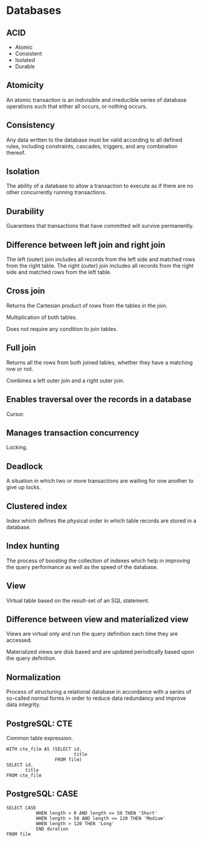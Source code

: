 # Databases

## ACID

- Atomic
- Consistent
- Isolated
- Durable

## Atomicity

An atomic transaction is an indivisible and irreducible series of database operations such that either all occurs, or
nothing occurs.

## Consistency

Any data written to the database must be valid according to all defined rules, including constraints, cascades,
triggers, and any combination thereof.

## Isolation

The ability of a database to allow a transaction to execute as if there are no other concurrently running transactions.

## Durability

Guarantees that transactions that have committed will survive permanently.

## Difference between left join and right join

The left (outer) join includes all records from the left side and matched rows from the right table.
The right (outer) join includes all records from the right side and matched rows from the left table.

## Cross join

Returns the Cartesian product of rows from the tables in the join.

Multiplication of both tables.

Does not require any condition to join tables.

## Full join

Returns all the rows from both joined tables, whether they have a matching row or not.

Combines a left outer join and a right outer join.

## Enables traversal over the records in a database

Cursor.

## Manages transaction concurrency

Locking.

## Deadlock

A situation in which two or more transactions are waiting for one another to give up locks.

## Clustered index

Index which defines the physical order in which table records are stored in a database.

## Index hunting

The process of boosting the collection of indexes which help in improving the query performance as well as the speed of
the database.

## View

Virtual table based on the result-set of an SQL statement.

## Difference between view and materialized view

Views are virtual only and run the query definition each time they are accessed.

Materialized views are disk based and are updated periodically based upon the query definition.

## Normalization

Process of structuring a relational database in accordance with a series of so-called normal forms in order to reduce
data redundancy and improve data integrity.

## PostgreSQL: CTE

Common table expression.

```postgresql
WITH cte_film AS (SELECT id,
                         title
                  FROM film)
SELECT id,
       title
FROM cte_film
```

## PostgreSQL: CASE

```postgresql
SELECT CASE
           WHEN length > 0 AND length <= 50 THEN 'Short'
           WHEN length > 50 AND length <= 120 THEN 'Medium'
           WHEN length > 120 THEN 'Long'
           END duration
FROM film
```
